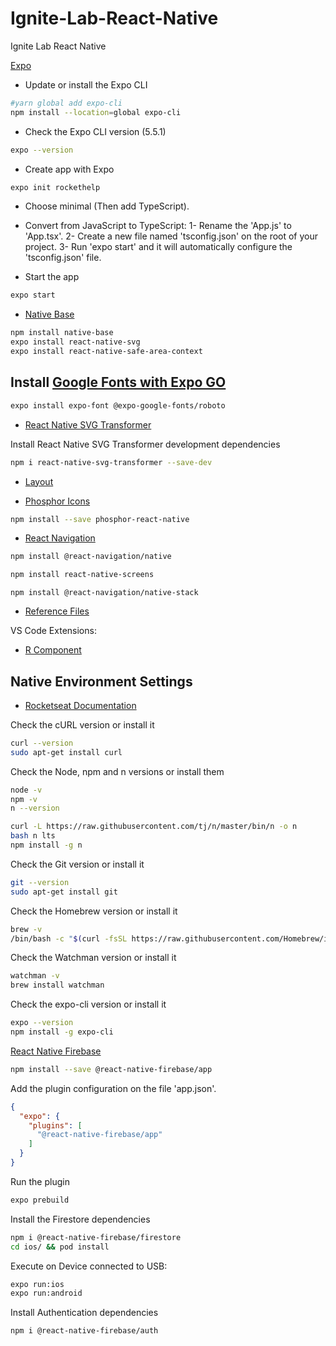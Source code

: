 # Ignite-Lab-React-Native
Ignite Lab React Native

[Expo]()

- Update or install the Expo CLI
```sh
#yarn global add expo-cli
npm install --location=global expo-cli
```

- Check the Expo CLI version (5.5.1)
```sh
expo --version
```

- Create app with Expo
```sh
expo init rockethelp
```
- Choose minimal (Then add TypeScript).

- Convert from JavaScript to TypeScript:
    1- Rename the 'App.js' to 'App.tsx'.
    2- Create a new file named 'tsconfig.json' on the root of your project.
    3- Run 'expo start' and it will automatically configure the 'tsconfig.json' file.

- Start the app
```sh
expo start
```

- [Native Base](https://nativebase.io/)

```sh
npm install native-base
expo install react-native-svg
expo install react-native-safe-area-context

```

## Install [Google Fonts with Expo GO](https://docs.expo.dev/guides/using-custom-fonts/)
```sh
expo install expo-font @expo-google-fonts/roboto
```

- [React Native SVG Transformer](https://github.com/kristerkari/react-native-svg-transformer)

Install React Native SVG Transformer development dependencies
```sh
npm i react-native-svg-transformer --save-dev
```

- [Layout](https://www.figma.com/file/6wmkfwDF7BasD7W2qNN0TP/Rocket-Help---Ignite-Lab-(Community)?node-id=37%3A6)

- [Phosphor Icons](https://phosphoricons.com/)
```sh
npm install --save phosphor-react-native
```

- [React Navigation](https://reactnavigation.org)
```sh
npm install @react-navigation/native
```

```sh
npm install react-native-screens
```

```
npm install @react-navigation/native-stack
```

- [Reference Files](https://efficient-sloth-d85.notion.site/Ignite-Lab-03-606aca4553fc4acc90505eae21521403)

VS Code Extensions:
- [R Component](https://marketplace.visualstudio.com/items?itemName=rodrigorgtic.rcomponent)

## Native Environment Settings

- [Rocketseat Documentation](https://react-native.rocketseat.dev/expo-managed/)

Check the cURL version or install it
```sh
curl --version
sudo apt-get install curl
```

Check the Node, npm and n versions or install them
```sh
node -v
npm -v
n --version

curl -L https://raw.githubusercontent.com/tj/n/master/bin/n -o n
bash n lts
npm install -g n
```

Check the Git version or install it
```sh
git --version
sudo apt-get install git
```

Check the Homebrew version or install it
```sh
brew -v
/bin/bash -c "$(curl -fsSL https://raw.githubusercontent.com/Homebrew/install/HEAD/install.sh)"
```

Check the Watchman version or install it
```sh
watchman -v
brew install watchman
```

Check the expo-cli version or install it
```sh
expo --version
npm install -g expo-cli
```

[React Native Firebase](https://rnfirebase.io/)

```sh
npm install --save @react-native-firebase/app
```
Add the plugin configuration on the file 'app.json'.
```json
{
  "expo": {
    "plugins": [
      "@react-native-firebase/app"
    ]
  }
}
```
Run the plugin
```sh
expo prebuild
```

Install the Firestore dependencies
```sh
npm i @react-native-firebase/firestore
cd ios/ && pod install
```

Execute on Device connected to USB:
```sh
expo run:ios
expo run:android
```

Install Authentication dependencies
```sh
npm i @react-native-firebase/auth
```